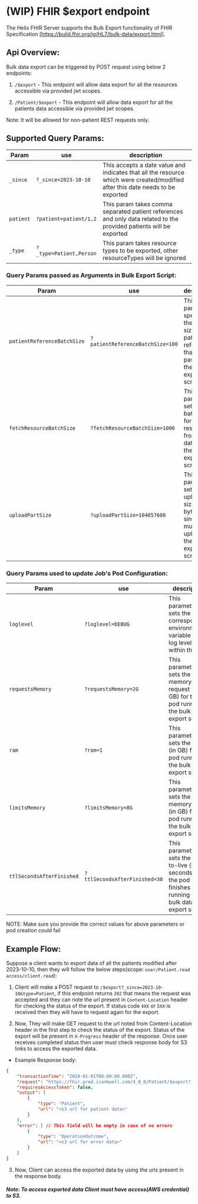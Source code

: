 # (WIP) FHIR $export endpoint

The Helix FHIR Server supports the Bulk Export functionality of FHIR Specification [https://build.fhir.org/ig/HL7/bulk-data/export.html].

## Api Overview:

Bulk data export can be triggered by POST request using below 2 endpoints:

1. `/$export` - This endpoint will allow data export for all the resources accessible via provided jwt scopes.

2. `/Patient/$export` - This endpoint will allow data export for all the patients data accessible via provided jwt scopes.

Note: It will be allowed for non-patient REST requests only.

## Supported Query Params:

| Param | use | description |
|-------|-----|-------------|
| `_since` | `?_since=2023-10-10`| This accepts a date value and indicates that all the resource which were created/modified after this date needs to be exported |
| `patient` | `?patient=patient/1,2` | This param takes comma separated patient references and only data related to the provided patients will be exported |
| `_type` | `?_type=Patient,Person` | This param takes resource types to be exported, other resourceTypes will be ignored |

### Query Params passed as Arguments in Bulk Export Script:

| Param | use | description |
|-------|-----|-------------|
| `patientReferenceBatchSize` | `?patientReferenceBatchSize=100`| This parameter specifies the batch size for patient references that will be passed to the bulk export script |
| `fetchResourceBatchSize` | `?fetchResourceBatchSize=1000` | This parameter sets the batch size for fetching resources from the database in the bulk export script |
| `uploadPartSize` | `?uploadPartSize=104857600` | This parameter sets the upload part size (in bytes) of a single multi-part upload for the bulk export script |

### Query Params used to update Job's Pod Configuration:

| Param | use | description |
|-------|-----|-------------|
| `loglevel` | `?loglevel=DEBUG`| This parameter sets the corresponding environment variable for log level within the pod |
| `requestsMemory` | `?requestsMemory=2G` | This parameter sets the memory request (in GB) for the pod running the bulk data export script |
| `ram` | `?ram=1` | This parameter sets the ram (in GB) for the pod running the bulk data export script |
| `limitsMemory` | `?limitsMemory=8G` | This parameter sets the memory limit (in GB) for the pod running the bulk data export script |
| `ttlSecondsAfterFinished` | `?ttlSecondsAfterFinished=30` | This parameter sets the time-to-live (in seconds) after the pod finishes running the bulk data export script |

NOTE: Make sure you provide the correct values for above parameters or pod creation could fail

## Example Flow:

Suppose a client wants to export data of all the patients modified after 2023-10-10, then they will follow the below steps(scope: `user/Patient.read access/client.read`):

1. Client will make a POST request to `/$export?_since=2023-10-10&type=Patient`, if this endpoint returns `202` that means the request was accepted and they can note the url present in `Content-Location` header for checking the status of the export. If status code `4XX` or `5XX` is received then they will have to request again for the export.

2. Now, They will make GET request to the url noted from Content-Location header in the first step to check the status of the export.
   Status of the export will be present in `X-Progress` header of the response. Once user receives completed status then user must check response body for S3 links to access the exported data.

-   Example Response body:

```json
{
    "transactionTime": "2024-01-01T00:00:00.000Z",
    "request": "https://fhir.prod.icanbwell.com/4_0_0/Patient/$export?_since=2023-10-10&_type=Patient",
    "requiresAccessToken": false,
    "output": [
        {
            "type": "Patient",
            "url": "<s3 url for patient data>"
        }
    ],
    "error": [ // This field will be empty in case of no errors
        {
            "type": "OperationOutcome",
            "url": "<s3 url for error data>"
        }
    ]
}
```

3. Now, Client can access the exported data by using the urls present in the response body.

##### Note: To access exported data Client must have access(AWS credential) to S3.
